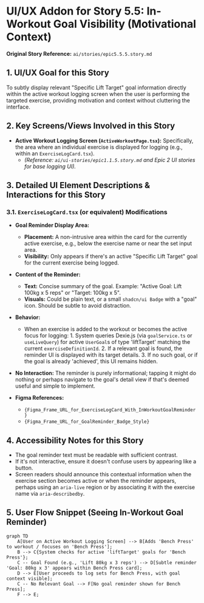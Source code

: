 # UI/UX Addon for Story 5.5: In-Workout Goal Visibility (Motivational Context)

**Original Story Reference:** `ai/stories/epic5.5.5.story.md`

## 1. UI/UX Goal for this Story

To subtly display relevant "Specific Lift Target" goal information directly within the active workout logging screen when the user is performing the targeted exercise, providing motivation and context without cluttering the interface.

## 2. Key Screens/Views Involved in this Story

- **Active Workout Logging Screen (`ActiveWorkoutPage.tsx`):** Specifically, the area where an individual exercise is displayed for logging (e.g., within an `ExerciseLogCard.tsx`).
  - _(Reference: `ai/ui-stories/epic1.1.5.story.md` and Epic 2 UI stories for base logging UI)._

## 3. Detailed UI Element Descriptions & Interactions for this Story

### 3.1. `ExerciseLogCard.tsx` (or equivalent) Modifications

- **Goal Reminder Display Area:**
  - **Placement:** A non-intrusive area within the card for the currently active exercise, e.g., below the exercise name or near the set input area.
  - **Visibility:** Only appears if there's an active "Specific Lift Target" goal for the current exercise being logged.
- **Content of the Reminder:**
  - **Text:** Concise summary of the goal. Example: "Active Goal: Lift 100kg x 5 reps" or "Target: 100kg x 5".
  - **Visuals:** Could be plain text, or a small `shadcn/ui Badge` with a "goal" icon. Should be subtle to avoid distraction.
- **Behavior:**
  - When an exercise is added to the workout or becomes the active focus for logging: 1. System queries Dexie.js (via `goalService.ts` or `useLiveQuery`) for active `UserGoal`s of type 'liftTarget' matching the current `exerciseDefinitionId`. 2. If a relevant goal is found, the reminder UI is displayed with its target details. 3. If no such goal, or if the goal is already 'achieved', this UI remains hidden.
- **No Interaction:** The reminder is purely informational; tapping it might do nothing or perhaps navigate to the goal's detail view if that's deemed useful and simple to implement.

- **Figma References:**
  - `{Figma_Frame_URL_for_ExerciseLogCard_With_InWorkoutGoalReminder}`
  - `{Figma_Frame_URL_for_GoalReminder_Badge_Style}`

## 4. Accessibility Notes for this Story

- The goal reminder text must be readable with sufficient contrast.
- If it's not interactive, ensure it doesn't confuse users by appearing like a button.
- Screen readers should announce this contextual information when the exercise section becomes active or when the reminder appears, perhaps using an `aria-live` region or by associating it with the exercise name via `aria-describedby`.

## 5. User Flow Snippet (Seeing In-Workout Goal Reminder)

```mermaid
graph TD
    A[User on Active Workout Logging Screen] --> B[Adds 'Bench Press' to workout / focuses on 'Bench Press'];
    B --> C{System checks for active 'liftTarget' goals for 'Bench Press'};
    C -- Goal Found (e.g., 'Lift 80kg x 3 reps') --> D[Subtle reminder 'Goal: 80kg x 3' appears within Bench Press card];
    D --> E[User proceeds to log sets for Bench Press, with goal context visible];
    C -- No Relevant Goal --> F[No goal reminder shown for Bench Press];
    F --> E;
```
